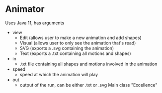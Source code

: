 # Animator
Uses Java 11, has arguments
- view
	- Edit (allows user to make a new animation and add shapes)
	- Visual (allows user to only see the animation that's read)
	- SVG (exports a .svg containing the animation)
	- Text (exports a .txt containing all motions and shapes)
- in
	- .txt file containing all shapes and motions involved in the animation
- speed
	- speed at which the animation will play
- out
	- output of the run, can be either .txt or .svg
Main class "Excellence"
